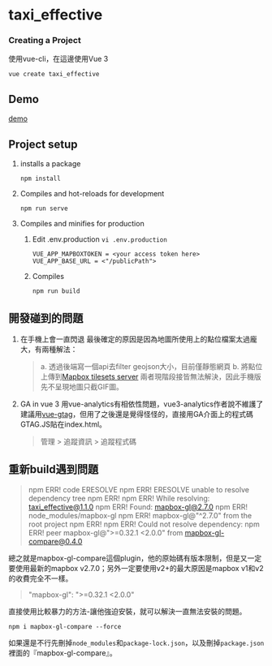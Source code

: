 # taxi_effective

### Creating a Project
使用vue-cli，在這邊使用Vue 3

```
vue create taxi_effective
```
## Demo
[demo](https://ingridkao.github.io/taxi_effective/)

## Project setup
1.  installs a package
    ```
    npm install
    ```

2. Compiles and hot-reloads for development
    ```
    npm run serve
    ```

3. Compiles and minifies for production
    1. Edit .env.production
    `vi .env.production`

        ```
        VUE_APP_MAPBOXTOKEN = <your access token here>
        VUE_APP_BASE_URL = <"/publicPath">
        ```
    2. Compiles
        ```
        npm run build
        ```

## 開發碰到的問題
1. 在手機上會一直閃退
    最後確定的原因是因為地圖所使用上的點位檔案太過龐大，有兩種解法：
    >a. 透過後端寫一個api去filter geojson大小，目前僅靜態網頁
    b. 將點位上傳到[Mapbox tilesets server](https://studio.mapbox.com/tilesets)
    兩者現階段接皆無法解決，因此手機版先不呈現地圖只截GIF圖。

2. GA in vue 3
    用vue-analytics有相依性問題，vue3-analytics作者說不維護了建議用[vue-gtag](https://matteo-gabriele.gitbook.io/vue-gtag/)，但用了之後還是覺得怪怪的，直接用GA介面上的程式碼GTAG.JS貼在index.html。
    >管理 > 追蹤資訊 > 追蹤程式碼

## 重新build遇到問題
>npm ERR! code ERESOLVE
npm ERR! ERESOLVE unable to resolve dependency tree
npm ERR!
npm ERR! While resolving: taxi_effective@1.1.0
npm ERR! Found: mapbox-gl@2.7.0
npm ERR! node_modules/mapbox-gl
npm ERR!   mapbox-gl@"^2.7.0" from the root project
npm ERR!
npm ERR! Could not resolve dependency:
npm ERR! peer mapbox-gl@">=0.32.1 <2.0.0" from mapbox-gl-compare@0.4.0

總之就是mapbox-gl-compare這個plugin，他的原始碼有版本限制，但是又一定要使用最新的mapbox v2.7.0；另外一定要使用v2+的最大原因是mapbox v1和v2的收費完全不一樣。
>"mapbox-gl": ">=0.32.1 <2.0.0"

直接使用比較暴力的方法-讓他強迫安裝，就可以解決一直無法安裝的問題。
```
npm i mapbox-gl-compare --force
```
如果還是不行先刪掉`node_modules`和`package-lock.json`，以及刪掉`package.json`裡面的『mapbox-gl-compare』。